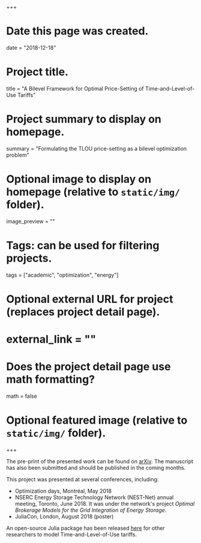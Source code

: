 +++
# Date this page was created.
date = "2018-12-18"

# Project title.
title = "A Bilevel Framework for Optimal Price-Setting of Time-and-Level-of-Use Tariffs"

# Project summary to display on homepage.
summary = "Formulating the TLOU price-setting as a bilevel optimization problem"

# Optional image to display on homepage (relative to `static/img/` folder).
image_preview = ""

# Tags: can be used for filtering projects.
tags = ["academic", "optimization", "energy"]

# Optional external URL for project (replaces project detail page).
# external_link = ""

# Does the project detail page use math formatting?
math = false

# Optional featured image (relative to `static/img/` folder).

+++

The pre-print of the presented work can be found on [arXiv](https://arxiv.org/abs/1809.00512).
The manuscript has also been submitted and should be published in the coming months.

This project was presented at several conferences, including:

* Optimization days, Montréal, May 2018
* NSERC Energy Storage Technology Network (NEST-Net) annual meeting, Toronto, June 2018.
It was under the network's project *Optimal Brokerage Models for the Grid Integration of Energy Storage*.
* JuliaCon, London, August 2018 (poster)

An open-source Julia package has been released
[here](https://github.com/matbesancon/TLOU.jl) for other researchers to
model Time-and-Level-of-Use tariffs.
